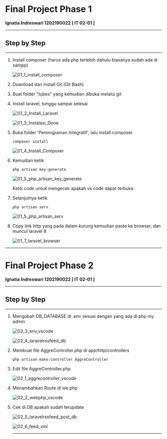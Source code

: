 # Final Project Phase 1

**Ignatia Indreswari  1202190022 [ IT 02-01 ]**

------

## Step by Step

------

1. Install composer (harus ada php terlebih dahulu biasanya sudah ada di xampp)

   ![01_1_install_composer](assets/01_1_install_composer.PNG)

2. Download dan install Git (Git Bash)

3. Buat folder "tubes" yang kemudian dibuka melalui git

4. Install laravel, tunggu sampai selesai

   ![01_2_Install_Laravel](assets/01_2_Install_Laravel.PNG)

   ![01_3_Instalasi_Done](assets/01_3_Instalasi_Done.PNG)

5. Buka folder 'Pemrograman Integratif', lalu install composer

   ```
   composer install
   ```

   ![01_4_Install_Composer](assets/01_4_Install_Composer.PNG)

6. Kemudian ketik

   ```
   php artisan key:generate
   ```

   ![01_5_php_artisan_key_generate](assets/01_5_php_artisan_key_generate.PNG)

   Ketik code untuk mengecek apakah vs code dapat terbuka

7. Selanjutnya ketik

   ```
   php artisan serv
   ```

   ![01_5_php_artisan_serv](assets/01_6_php_artisan_serv.PNG)

8. Copy link http yang pada dalam kurung kemudian paste ke browser, dan muncul laravel 8

   ![01_7_laravel_browser](assets/01_7_laravel_browser.PNG)

------

# Final Project Phase 2

**Ignatia Indreswari  1202190022 [ IT 02-01 ]**

------

## Step by Step

------

1. Mengubah DB_DATABASE di .env sesuai dengan yang ada di php my admin

   ![02_3_env_vscode](assets/02_3_env_vscode.PNG)

   ![02_4_laravelrssfeed_db](assets/02_4_laravelrssfeed_db.PNG)

2. Membuat file AggreController.php di app/http/controllers

   ```php+html
   php artisan make:controller AggreController
   ```

3. Edit file AggreController.php

   ![02_1_aggrecontroller_vscode](assets/02_1_aggrecontroller_vscode.PNG)

4. Menambahkan Route di we.php

   ![02_2_webphp_vscode](assets/02_2_webphp_vscode.PNG)

5. Cek di DB apakah sudah terupdate

   ![02_5_laravelrssfeed_post_db](assets/02_5_laravelrssfeed_post_db.PNG)

   ![02_6_feed_xml](assets/02_6_feed_xml.PNG)

   ------

   ​